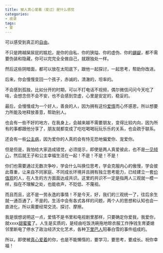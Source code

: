 ```yaml
---
title: 被人真心爱着（爱过）是什么感觉
categories:
- 收录
tags:
- 爱
---
```


可以感受到真正的[自由](https://www.zhihu.com/search?q=自由&search_source=Entity&hybrid_search_source=Entity&hybrid_search_extra={"sourceType"%3A"answer"%2C"sourceId"%3A3236902813})。

不只是跨越屎尿屁的尴尬，是你的自私、你的狭隘、你的虚伪、你的[龌龊](https://www.zhihu.com/search?q=龌龊&search_source=Entity&hybrid_search_source=Entity&hybrid_search_extra={"sourceType"%3A"answer"%2C"sourceId"%3A3236902813})，都不需要伪装和隐藏，你可以完完全全做自己，就跟独处一样。

然后这些阴暗面，都可以放在太阳底下，跟他一起探讨，一起思考，帮助你改进。

后来，你会慢慢变回一个孩子，赤诚的，清澈的，坦率的。

不会感到孤独，比如分开的时期，可以不打电话不视频，偶尔微信问问今天吃了啥，会想念但不会不安，也不会感到空虚，心里是安定的，稳妥的。

最后，会慢慢成为一个好人，善良的人，因为拥有这份[爱情](https://www.zhihu.com/search?q=爱情&search_source=Entity&hybrid_search_source=Entity&hybrid_search_extra={"sourceType"%3A"answer"%2C"sourceId"%3A3236902813})而心怀感恩，所以想要力所能及地释放善意，帮助别人。

也会有一些不好的地方，在我身上，会越来越不需要朋友，变得比较内向，因为所有的事都跟他分享了，朋友就都变成了吃吃喝喝玩玩乐乐的关系，也会疏于联系。

还会有一些[公主病](https://www.zhihu.com/search?q=公主病&search_source=Entity&hybrid_search_source=Entity&hybrid_search_extra={"sourceType"%3A"answer"%2C"sourceId"%3A3236902813})，因为爱你的人真的会有恃无恐地偏爱你、宠爱你。

但是但是，我怕给大家造成错觉，必须提示，即使是两人真爱彼此，也不是[一见倾心](https://www.zhihu.com/search?q=一见倾心&search_source=Entity&hybrid_search_source=Entity&hybrid_search_extra={"sourceType"%3A"answer"%2C"sourceId"%3A3236902813})，然后就王子和公主幸福生活在一起！不是！不是！不是！

你们也需要通过无数次争吵，学会什么叫换位思考，学会克服内心的傲慢，学会彼此尊重，让来自不同家庭、不同成长环境并且拥有独立思考能力，已经建立一套[价值观](https://www.zhihu.com/search?q=价值观&search_source=Entity&hybrid_search_source=Entity&hybrid_search_extra={"sourceType"%3A"answer"%2C"sourceId"%3A3236902813})的人，在人生的方方面面达成共识。这里的共识不一定是指两人三观就一模一样，指在不理解之处，也能收声，不贬低、不蔑视。

而且而且，这不是一劳永逸的事情！不是今天，好，我们的三观统一了，往后余生就一通百通了，不是的。生活中会有各式各样的问题，两个人的思想和认知也会一直进化，所以需要经常交流、探讨、摩擦。

我是很想说明这一点，爱情不是书里和电视剧里那样，只要确定你爱我，我爱你，就xxxx[甜蜜蜜](https://www.zhihu.com/search?q=甜蜜蜜&search_source=Entity&hybrid_search_source=Entity&hybrid_search_extra={"sourceType"%3A"answer"%2C"sourceId"%3A3236902813})了。人生是实质的，是经由吃饭洗碗拖地晾衣服工作挣钱生育婆媳邻里断电了停水了政治经济文化艺术，各种[下里巴人](https://www.zhihu.com/search?q=下里巴人&search_source=Entity&hybrid_search_source=Entity&hybrid_search_extra={"sourceType"%3A"answer"%2C"sourceId"%3A3236902813})阳春白雪的事件组成的。

所以，即使被[真心爱着](https://www.zhihu.com/search?q=真心爱着&search_source=Entity&hybrid_search_source=Entity&hybrid_search_extra={"sourceType"%3A"answer"%2C"sourceId"%3A3236902813})的你，也是不能懒惰的，要学习，要思考，要成长。祝你幸福！